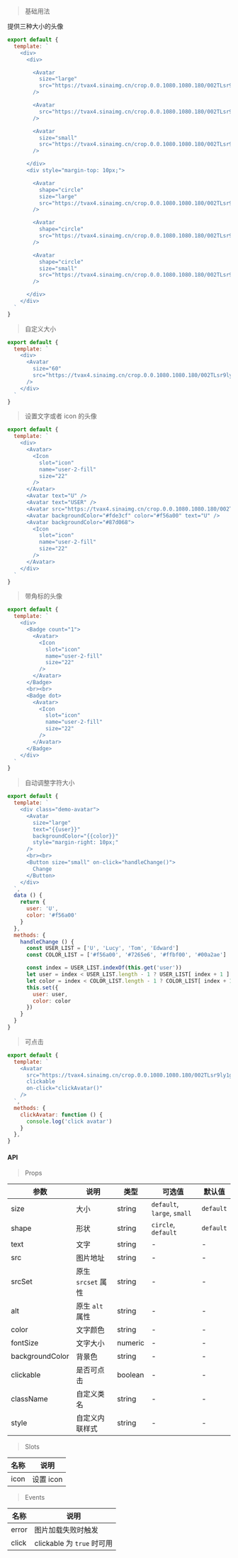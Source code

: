 > 基础用法

提供三种大小的头像

```js
export default {
  template: `
    <div>
      <div>

        <Avatar
          size="large"
          src="https://tvax4.sinaimg.cn/crop.0.0.1080.1080.180/002TLsr9ly1gjdgs3owo8j60u00u0tb402.jpg"
        />

        <Avatar
          src="https://tvax4.sinaimg.cn/crop.0.0.1080.1080.180/002TLsr9ly1gjdgs3owo8j60u00u0tb402.jpg"
        />

        <Avatar
          size="small"
          src="https://tvax4.sinaimg.cn/crop.0.0.1080.1080.180/002TLsr9ly1gjdgs3owo8j60u00u0tb402.jpg"
        />

      </div>
      <div style="margin-top: 10px;">

        <Avatar
          shape="circle"
          size="large"
          src="https://tvax4.sinaimg.cn/crop.0.0.1080.1080.180/002TLsr9ly1gjdgs3owo8j60u00u0tb402.jpg"
        />

        <Avatar
          shape="circle"
          src="https://tvax4.sinaimg.cn/crop.0.0.1080.1080.180/002TLsr9ly1gjdgs3owo8j60u00u0tb402.jpg"
        />

        <Avatar
          shape="circle"
          size="small"
          src="https://tvax4.sinaimg.cn/crop.0.0.1080.1080.180/002TLsr9ly1gjdgs3owo8j60u00u0tb402.jpg"
        />

      </div>
    </div>
  `
}
```

> 自定义大小

```js
export default {
  template: `
    <div>
      <Avatar
        size="60"
        src="https://tvax4.sinaimg.cn/crop.0.0.1080.1080.180/002TLsr9ly1gjdgs3owo8j60u00u0tb402.jpg"
      />
    </div>
  `
}
```

> 设置文字或者 icon 的头像

```js
export default {
  template: `
    <div>
      <Avatar>
        <Icon
          slot="icon"
          name="user-2-fill"
          size="22"
        />
      </Avatar>
      <Avatar text="U" />
      <Avatar text="USER" />
      <Avatar src="https://tvax4.sinaimg.cn/crop.0.0.1080.1080.180/002TLsr9ly1gjdgs3owo8j60u00u0tb402.jpg" />
      <Avatar backgroundColor="#fde3cf" color="#f56a00" text="U" />
      <Avatar backgroundColor="#87d068">
        <Icon
          slot="icon"
          name="user-2-fill"
          size="22"
        />
      </Avatar>
    </div>
  `
}
```

> 带角标的头像

```js
export default {
  template: `
    <div>
      <Badge count="1">
        <Avatar>
          <Icon
            slot="icon"
            name="user-2-fill"
            size="22"
          />
        </Avatar>
      </Badge>
      <br><br>
      <Badge dot>
        <Avatar>
          <Icon
            slot="icon"
            name="user-2-fill"
            size="22"
          />
        </Avatar>
      </Badge>
    </div>
  `
}
```

> 自动调整字符大小

```js
export default {
  template: `
    <div class="demo-avatar">
      <Avatar
        size="large"
        text="{{user}}"
        backgroundColor="{{color}}"
        style="margin-right: 10px;"
      />
      <br><br>
      <Button size="small" on-click="handleChange()">
        Change
      </Button>
    </div>
  `,
  data () {
    return {
      user: 'U',
      color: '#f56a00'
    }
  },
  methods: {
    handleChange () {
      const USER_LIST = ['U', 'Lucy', 'Tom', 'Edward']
      const COLOR_LIST = ['#f56a00', '#7265e6', '#ffbf00', '#00a2ae']

      const index = USER_LIST.indexOf(this.get('user'))
      let user = index < USER_LIST.length - 1 ? USER_LIST[ index + 1 ] : USER_LIST[ 0 ]
      let color = index < COLOR_LIST.length - 1 ? COLOR_LIST[ index + 1 ] : COLOR_LIST[ 0 ]
      this.set({
        user: user,
        color: color
      })
    }
  }
}
```


> 可点击

```js
export default {
  template: `
    <Avatar
      src="https://tvax4.sinaimg.cn/crop.0.0.1080.1080.180/002TLsr9ly1gjdgs3owo8j60u00u0tb402.jpg"
      clickable
      on-click="clickAvatar()"
    />
  `,
  methods: {
    clickAvatar: function () {
      console.log('click avatar')
    }
  },
}
```

#### API

> Props

参数 | 说明 | 类型 | 可选值 | 默认值
---|---|---|---|---
size | 大小 | string | `default`, `large`, `small` | `default`
shape | 形状 | string | `circle`, `default` | `default`
text | 文字 | string | - | -
src | 图片地址 | string | - | -
srcSet | 原生 `srcset` 属性 | string | - | -
alt | 原生 `alt` 属性 | string | - | -
color | 文字颜色 | string | - | -
fontSize | 文字大小 | numeric | - | -
backgroundColor | 背景色 | string | - | -
clickable | 是否可点击 | boolean | - | -
className | 自定义类名 | string | - | -
style | 自定义内联样式 | string | - | -

> Slots

名称 | 说明
---|---
icon | 设置 icon

> Events

名称 | 说明
---|---
error | 图片加载失败时触发
click | clickable 为 `true` 时可用